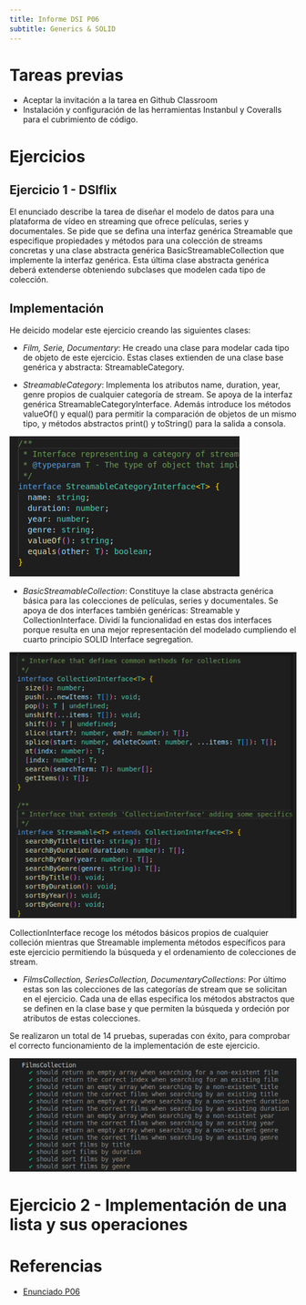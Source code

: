 ```yaml
---
title: Informe DSI P06
subtitle: Generics & SOLID
---
```


# Tareas previas
* Aceptar la invitación a la tarea en Github Classroom
* Instalación y configuración de las herramientas Instanbul y Coveralls para el cubrimiento de código.

# Ejercicios

## Ejercicio 1 - DSIflix

El enunciado describe la tarea de diseñar el modelo de datos para una plataforma de vídeo en streaming que ofrece películas, series y documentales. Se pide que se defina una interfaz genérica Streamable que especifique propiedades y métodos para una colección de streams concretas y una clase abstracta genérica BasicStreamableCollection que implemente la interfaz genérica. Esta última clase abstracta genérica deberá extenderse obteniendo subclases que modelen cada tipo de colección. 

## Implementación

He deicido modelar este ejercicio creando las siguientes clases:

* *Film, Serie, Documentary*: He creado una clase para modelar cada tipo de objeto de este ejercicio. Estas clases extienden de una clase base genérica y abstracta: StreamableCategory.

* *StreamableCategory*: Implementa los atributos name, duration, year, genre propios de cualquier categoría de stream. Se apoya de la interfaz genérica StreamableCategoryInterface. Además introduce los métodos valueOf() y equal() para permitir la comparación de objetos de un mismo tipo, y métodos abstractos print() y toString() para la salida a consola.

![Imagen Interfaz StreamableCategoryInterface](assets/imgs/ejercicio1/InterfazStreamableCategoryInterface.png)

* *BasicStreamableCollection*: Constituye la clase abstracta genérica básica para las colecciones de películas, series y documentales. Se apoya de dos interfaces también genéricas: Streamable y CollectionInterface. Dividí la funcionalidad en estas dos interfaces porque resulta en una mejor representación del modelado cumpliendo el cuarto principio SOLID Interface segregation.

![Imagen Interfaces BasicStreamableCollection](assets/imgs/ejercicio1/InterfacesBasicStreamableCollection.png)

CollectionInterface recoge los métodos básicos propios de cualquier colleción mientras que Streamable implementa métodos específicos para este ejercicio permitiendo la búsqueda y el ordenamiento de colecciones de stream.

* *FilmsCollection, SeriesCollection, DocumentaryCollections*: Por último estas son las colecciones de las categorías de stream que se solicitan en el ejercicio. Cada una de ellas especifica los métodos abstractos que se definen en la clase base y que permiten la búsqueda y ordeción por atributos de estas colecciones.

Se realizaron un total de 14 pruebas, superadas con éxito, para comprobar el correcto funcionamiento de la implementación de este ejercicio.

![Imagen Pruebas Ej1](assets/imgs/ejercicio1/PruebasEj1.png)


# Ejercicio 2 - Implementación de una lista y sus operaciones

# Referencias
* [Enunciado P06](https://ull-esit-inf-dsi-2223.github.io/prct06-generics-solid/)
